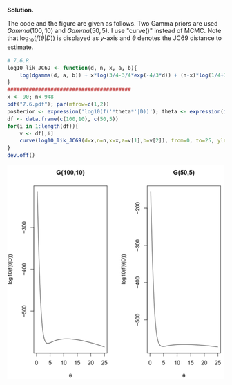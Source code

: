 **Solution.**

The code and the figure are given as follows. Two Gamma priors are used
$Gamma(100,10)$ and $Gamma(50,5)$. I use "curve()" instead of MCMC. Note
that $\log_{10}{(f(\theta|D))}$ is displayed as *y*-axis and $\theta$
denotes the JC69 distance to estimate.

```R
# 7.6.R
log10_lik_JC69 <- function(d, n, x, a, b){
    log(dgamma(d, a, b)) + x*log(3/4-3/4*exp(-4/3*d)) + (n-x)*log(1/4+3/4*exp(-4/3*d)) / log(10)
}
########################################
x <- 90; n<-948
pdf("7.6.pdf"); par(mfrow=c(1,2))
posterior <- expression('log10(f('*theta*'|D))'); theta <- expression(italic(theta))
df <- data.frame(c(100,10), c(50,5))
for(i in 1:length(df)){
    v <- df[,i]
    curve(log10_lik_JC69(d=x,n=n,x=x,a=v[1],b=v[2]), from=0, to=25, ylab=posterior, xlab=theta, main=paste0("G(",v[1],',',v[2],")"))
}
dev.off()
```

<p>
  <img src=img/7.6-1.png>
</p>
